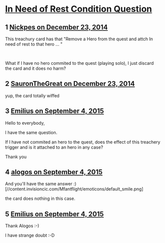 # [In Need of Rest Condition Question](https://community.fantasyflightgames.com/topic/129768-in-need-of-rest-condition-question/)

## 1 [Nickpes on December 23, 2014](https://community.fantasyflightgames.com/topic/129768-in-need-of-rest-condition-question/?do=findComment&comment=1378910)

This treachury card has that "Remove a Hero from the quest and attch In need of rest to that hero ... "

 

What if I have no hero commited to the quest (playing solo), I just discard the card and it does no harm?

## 2 [SauronTheGreat on December 23, 2014](https://community.fantasyflightgames.com/topic/129768-in-need-of-rest-condition-question/?do=findComment&comment=1379031)

yup, the card totally wiffed

## 3 [Emilius on September 4, 2015](https://community.fantasyflightgames.com/topic/129768-in-need-of-rest-condition-question/?do=findComment&comment=1774670)

Hello to everybody,

I have the same question.

If I have not commited an hero to the quest, does the effect of this treachery trigger and is it attached to an hero in any case?

Thank you

## 4 [alogos on September 4, 2015](https://community.fantasyflightgames.com/topic/129768-in-need-of-rest-condition-question/?do=findComment&comment=1774824)

And you'll have the same answer :) [//content.invisioncic.com/Mfantflight/emoticons/default_smile.png]

the card does nothing in this case.

## 5 [Emilius on September 4, 2015](https://community.fantasyflightgames.com/topic/129768-in-need-of-rest-condition-question/?do=findComment&comment=1774925)

Thank Alogos :-)

I have strange doubt :-D

